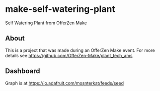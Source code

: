 # make-self-watering-plant
Self Watering Plant from OfferZen Make

## About
This is a project that was made during an OfferZen Make event. For more details see https://github.com/OfferZen-Make/plant_tech_ams

## Dashboard
Graph is at https://io.adafruit.com/mosnterkat/feeds/seed
